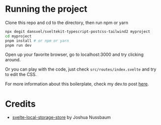 # Running the project

Clone this repo and cd to the directory, then run npm or yarn

```bash
npx degit dansvel/sveltekit-typescript-postcss-tailwind2 myproject
cd myproject
pnpm install # or npm or yarn
pnpm run dev
```

Open up your favorite browser, go to localhost:3000 and try clicking around.

Or you can play with the code, just check `src/routes/index.svelte` and try to edit the CSS.

For more information about this boilerplate, check my dev.to post [here](https://dev.to/dansvel/sveltekit-svelte-next-with-tailwind-2-4dnn).

# Credits

 - [svelte-local-storage-store](https://github.com/joshnuss/svelte-local-storage-store) by Joshua Nussbaum
